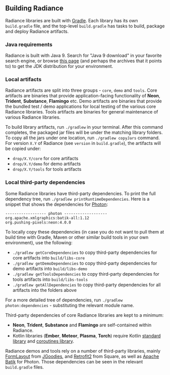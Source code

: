 ## Building Radiance

Radiance libraries are built with [Gradle](https://docs.gradle.org/). Each library has its own `build.gradle` file, and the top-level `build.gradle` has tasks to build, package and deploy Radiance artifacts.

### Java requirements

Radiance is built with Java 9. Search for "Java 9 download" in your favorite search engine, or browse [this page](https://www.oracle.com/technetwork/java/javase/downloads/index.html) (and perhaps the archives that it points to) to get the JDK distribution for your environment.

### Local artifacts

Radiance artifacts are split into three groups - `core`, `demo` and `tools`. Core artifacts are binaries that provide application-facing functionality of **Neon**, **Trident**, **Substance**, **Flamingo** etc. Demo artifacts are binaries that provide the bundled test / demo applications for local testing of the various core Radiance libraries. Tools artifacts are binaries for general maintenance of various Radiance libraries.

To build library artifacts, run `./gradlew` in your terminal. After this command completes, the packaged jar files will be under the matching library folders. To copy all the jars under one location, run `./gradlew copyJars` command. For version `X.Y` of Radiance (see `version` in `build.gradle`), the artifacts will be copied under:

* `drop/X.Y/core` for core artifacts
* `drop/X.Y/demo` for demo artifacts
* `drop/X.Y/tools` for tools artifacts

### Local third-party dependencies

Some Radiance libraries have third-party dependencies. To print the full dependency tree, run `./gradlew printRuntimeDependencies`. Here is a snippet that shows the dependencies for [Photon](tools/photon/photon.md):

```
------------------ photon -------------------
org.apache.xmlgraphics:batik-all:1.12
org.pushing-pixels:neon:4.0.0
```

To locally copy these dependencies (in case you do not want to pull them at build time with Gradle, Maven or other similar build tools in your own environment), use the following:

* `./gradlew getCoreDependencies` to copy third-party dependencies for core artifacts into `build/libs-core`
* `./gradlew getDemoDependencies` to copy third-party dependencies for demo artifacts into `build/libs-demo`
* `./gradlew getToolsDependencies` to copy third-party dependencies for tools artifacts into `build/libs-tools`
* `./gradlew getAllDependencies` to copy third-party dependencies for all artifacts into the folders above

For a more detailed tree of dependencies, run `./gradlew photon:dependencies` - substituting the relevant module name.

Third-party dependencies of core Radiance libraries are kept to a minimum:
* **Neon**, **Trident**, **Substance** and **Flamingo** are self-contained within Radiance.
* Kotlin libraries (**Ember**, **Meteor**, **Plasma**, **Torch**) require Kotlin [standard library](https://kotlinlang.org/api/latest/jvm/stdlib/) and [coroutines library](https://github.com/Kotlin/kotlinx.coroutines).

Radiance demos and tools rely on a number of third-party libraries, mainly [FormLayout](http://www.jgoodies.com/freeware/libraries/forms/) from [JGoodies](http://www.jgoodies.com/), and [Retrofit2](https://square.github.io/retrofit/) from Square, as well as [Apache Batik](https://xmlgraphics.apache.org/batik/) for Photon. Those dependencies can be seen in the relevant `build.gradle` files.
